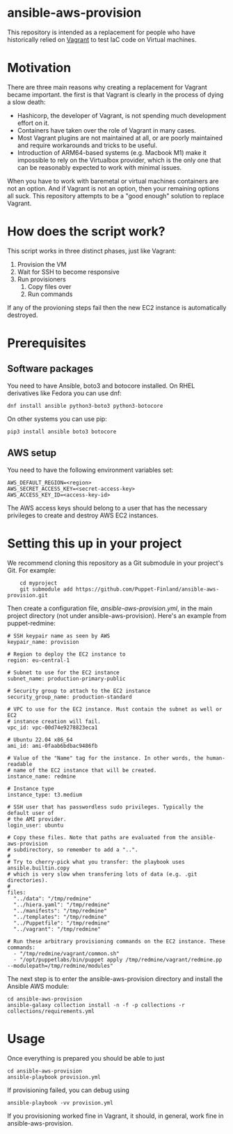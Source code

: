 # ansible-aws-provision

This repository is intended as a replacement for people who have historically
relied on [Vagrant](https://www.vagrantup.com/) to test IaC code on Virtual
machines.

# Motivation

There are three main reasons why creating a replacement for Vagrant became important. the first is that Vagrant is clearly in the process of dying a slow death:

* Hashicorp, the developer of Vagrant, is not spending much development effort on it.
* Containers have taken over the role of Vagrant in many cases.
* Most Vagrant plugins are not maintained at all, or are poorly maintained and require workarounds and tricks to be useful.
* Introduction of ARM64-based systems (e.g. Macbook M1) make it impossible to rely on the Virtualbox provider, which is the only one that can be reasonably expected to work with minimal issues.

When you have to work with baremetal or virtual machines containers are not an
option. And if Vagrant is not an option, then your remaining options all suck.
This repository attempts to be a "good enough" solution to replace Vagrant.

# How does the script work?

This script works in three distinct phases, just like Vagrant:

1. Provision the VM
1. Wait for SSH to become responsive
1. Run provisioners
    1. Copy files over
    1. Run commands

If any of the provioning steps fail then the new EC2 instance is automatically
destroyed.

# Prerequisites

## Software packages

You need to have Ansible, boto3 and botocore installed. On RHEL derivatives like Fedora you can use dnf:

    dnf install ansible python3-boto3 python3-botocore

On other systems you can use pip:

    pip3 install ansible boto3 botocore

## AWS setup

You need to have the following environment variables set:

```
AWS_DEFAULT_REGION=<region>
AWS_SECRET_ACCESS_KEY=<secret-access-key>
AWS_ACCESS_KEY_ID=<access-key-id>
```

The AWS access keys should belong to a user that has the necessary privileges
to create and destroy AWS EC2 instances.

# Setting this up in your project

We recommend cloning this repository as a Git submodule in your project's Git. For example:

```
    cd myproject
    git submodule add https://github.com/Puppet-Finland/ansible-aws-provision.git
```

Then create a configuration file, *ansible-aws-provision.yml*, in the main project directory (not under ansible-aws-provision). Here's an example from puppet-redmine:

```
# SSH keypair name as seen by AWS
keypair_name: provision

# Region to deploy the EC2 instance to
region: eu-central-1

# Subnet to use for the EC2 instance
subnet_name: production-primary-public

# Security group to attach to the EC2 instance
security_group_name: production-standard

# VPC to use for the EC2 instance. Must contain the subnet as well or EC2
# instance creation will fail.
vpc_id: vpc-00d74e9278823eca1

# Ubuntu 22.04 x86_64
ami_id: ami-0faab6bdbac9486fb

# Value of the "Name" tag for the instance. In other words, the human-readable
# name of the EC2 instance that will be created.
instance_name: redmine

# Instance type
instance_type: t3.medium

# SSH user that has passwordless sudo privileges. Typically the default user of
# the AMI provider.
login_user: ubuntu

# Copy these files. Note that paths are evaluated from the ansible-aws-provision
# subdirectory, so remember to add a "..".
#
# Try to cherry-pick what you transfer: the playbook uses ansible.builtin.copy
# which is very slow when transfering lots of data (e.g. .git directories).
#
files:
  "../data": "/tmp/redmine"
  "../hiera.yaml": "/tmp/redmine"
  "../manifests": "/tmp/redmine"
  "../templates": "/tmp/redmine"
  "../Puppetfile": "/tmp/redmine"
  "../vagrant": "/tmp/redmine"

# Run these arbitrary provisioning commands on the EC2 instance. These 
commands:
  - "/tmp/redmine/vagrant/common.sh"
  - "/opt/puppetlabs/bin/puppet apply /tmp/redmine/vagrant/redmine.pp --modulepath=/tmp/redmine/modules"
```

The next step is to enter the ansible-aws-provision directory and install the Ansible AWS
module:

    cd ansible-aws-provision
    ansible-galaxy collection install -n -f -p collections -r collections/requirements.yml

# Usage

Once everything is prepared you should be able to just

    cd ansible-aws-provision
    ansible-playbook provision.yml

If provisioning failed, you can debug using

    ansible-playbook -vv provision.yml

If you provisioning worked fine in Vagrant, it should, in general, work fine in ansible-aws-provision.

